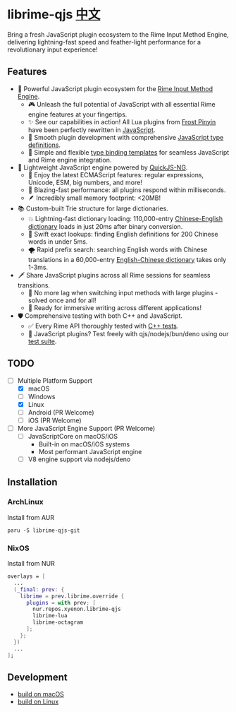 # librime-qjs   [中文](./doc/readme-cn.md)

Bring a fresh JavaScript plugin ecosystem to the Rime Input Method Engine, delivering lightning-fast speed and feather-light performance for a revolutionary input experience!

## Features

- 🔌 Powerful JavaScript plugin ecosystem for the [Rime Input Method Engine](https://github.com/rime/librime).
  - 🎮 Unleash the full potential of JavaScript with all essential Rime engine features at your fingertips.
  - ✨ See our capabilities in action! All Lua plugins from [Frost Pinyin](https://github.com/gaboolic/rime-frost) have been perfectly rewritten in [JavaScript](https://github.com/HuangJian/rime-frost/tree/hj/js).
  - 📝 Smooth plugin development with comprehensive [JavaScript type definitions](./contrib/rime.d.ts).
  - 🔄 Simple and flexible [type binding templates](./src/helpers/qjs_macros.h) for seamless JavaScript and Rime engine integration.
- 🚀 Lightweight JavaScript engine powered by [QuickJS-NG](https://github.com/quickjs-ng/quickjs).
  - 💪 Enjoy the latest ECMAScript features: regular expressions, Unicode, ESM, big numbers, and more!
  - 🚄 Blazing-fast performance: all plugins respond within milliseconds.
  - 🪶 Incredibly small memory footprint: <20MB!
- 📚 Custom-built Trie structure for large dictionaries.
  - 💥 Lightning-fast dictionary loading: 110,000-entry [Chinese-English dictionary](https://www.mdbg.net/chinese/dictionary?page=cc-cedict) loads in just 20ms after binary conversion.
  - 🎯 Swift exact lookups: finding English definitions for 200 Chinese words in under 5ms.
  - 🌪️ Rapid prefix search: searching English words with Chinese translations in a 60,000-entry [English-Chinese dictionary](https://github.com/skywind3000/ECDICT) takes only 1-3ms.
- 🗡️ Share JavaScript plugins across all Rime sessions for seamless transitions.
  - 🎉 No more lag when switching input methods with large plugins - solved once and for all!
  - 🚀 Ready for immersive writing across different applications!
- 🛡️ Comprehensive testing with both C++ and JavaScript.
  - ✅ Every Rime API thoroughly tested with [C++ tests](./tests/).
  - 🧪 JavaScript plugins? Test freely with qjs/nodejs/bun/deno using our [test suite](https://github.com/HuangJian/rime-frost/tree/hj/js/tests).

## TODO

- [ ] Multiple Platform Support
  - [x] macOS
  - [ ] Windows
  - [x] Linux
  - [ ] Android (PR Welcome)
  - [ ] iOS (PR Welcome)
- [ ] More JavaScript Engine Support (PR Welcome)
  - [ ] JavaScriptCore on macOS/iOS
    - Built-in on macOS/iOS systems
    - Most performant JavaScript engine
  - [ ] V8 engine support via nodejs/deno

## Installation

### ArchLinux

Install from AUR

```shell
paru -S librime-qjs-git
```

### NixOS

Install from NUR

```nix
overlays = [
  ...
  (_final: prev: {
    librime = prev.librime.override {
      plugins = with prev; [
        nur.repos.xyenon.librime-qjs
        librime-lua
        librime-octagram
      ];
    };
  })
  ...
];
```

## Development

- [build on macOS](./doc/build-macos.md)
- [build on Linux](./doc/build-linux.md)
